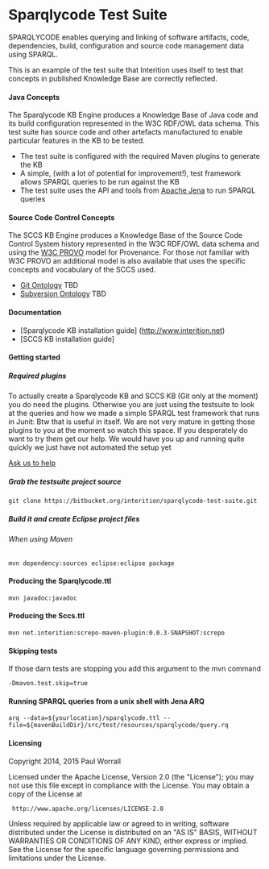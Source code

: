 Sparqlycode Test Suite
=============

SPARQLYCODE enables querying and linking of software artifacts, code, dependencies, build, configuration and source code management data using SPARQL.

This is an example of the test suite that Interition uses itself to test that concepts in published Knowledge Base are correctly reflected.

#### Java Concepts

The Sparqlycode KB Engine produces a Knowledge Base of Java code and its build configuration represented in the W3C RDF/OWL data schema.  This test suite has source code and other artefacts
manufactured to enable particular features in the KB to be tested. 

* The test suite is configured with the required Maven plugins to generate the KB 
* A simple, (with a lot of potential for improvement!), test framework allows SPARQL queries to be run against the KB
* The test suite uses the API and tools from [Apache Jena](https://jena.apache.org/) to run SPARQL queries 


#### Source Code Control Concepts

The SCCS KB Engine produces a Knowledge Base of the Source Code Control System history represented in the W3C RDF/OWL data schema and using the [W3C PROVO](http://www.w3.org/TR/prov-primer/) model
for Provenance.  For those not familiar with W3C PROVO an additional model is also available that uses the specific concepts and vocabulary of the SCCS used.

* [Git Ontology](http://www.interition.net/sparqlycode/vocabulary/git) TBD
* [Subversion Ontology](http://www.interition.net/sparqlycode/vocabulary/svn) TBD


#### Documentation

* [Sparqlycode KB installation guide] (http://www.interition.net)
* [SCCS KB installation guide]

#### Getting started

##### Required plugins

To actually create a Sparqlycode KB and SCCS KB (Git only at the moment) you do need the plugins. Otherwise you are just using the testsuite to
look at the queries and how we made a simple SPARQL test framework that runs in Junit: Btw that is useful in itself.  We are not very mature in
getting those plugins to you at the moment so watch this space.  If you desperately do want to try them get our help. We would have you up and
running quite quickly we just have not automated the setup yet

[Ask us to help](mailto:info@interiton.net)

##### Grab the testsuite project source

    git clone https://bitbucket.org/interition/sparqlycode-test-suite.git

##### Build it and create Eclipse project files

###### When using Maven

	mvn dependency:sources eclipse:eclipse package

#### Producing the Sparqlycode.ttl
    
    mvn javadoc:javadoc

#### Producing the Sccs.ttl

	mvn net.interition:screpo-maven-plugin:0.0.3-SNAPSHOT:screpo 

#### Skipping tests

If those darn tests are stopping you add this argument to the mvn command

	-Dmaven.test.skip=true
    
#### Running SPARQL queries from a unix shell with Jena ARQ

	arq --data=${yourlocation}/sparqlycode.ttl --file=${mavenBuildDir}/src/test/resources/sparqlycode/query.rq

    
#### Licensing

   Copyright 2014, 2015 Paul Worrall

   Licensed under the Apache License, Version 2.0 (the "License");
   you may not use this file except in compliance with the License.
   You may obtain a copy of the License at

     http://www.apache.org/licenses/LICENSE-2.0

   Unless required by applicable law or agreed to in writing, software
   distributed under the License is distributed on an "AS IS" BASIS,
   WITHOUT WARRANTIES OR CONDITIONS OF ANY KIND, either express or implied.
   See the License for the specific language governing permissions and
   limitations under the License.